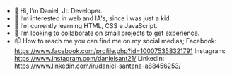 - 👋 Hi, I’m Daniel, Jr. Developer.
- 👀 I’m interested in web and IA's, since i was just a kid.
- 🌱 I’m currently learning HTML, CSS e JavaScript.
- 💞️ I’m looking to collaborate on small projects to get experience.
- 📫 How to reach me you can find me on my social medias;
Facebook: https://www.facebook.com/profile.php?id=100075358321791
Instagram: https://www.instagram.com/danielsant21/
LinkedIn: https://www.linkedin.com/in/daniel-santana-a88456253/

<!---
DanielSant21/DanielSant21 is a ✨ special ✨ repository because its `README.md` (this file) appears on your GitHub profile.
You can click the Preview link to take a look at your changes.
--->
